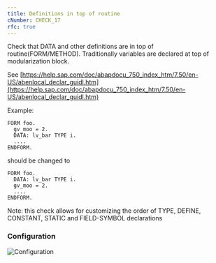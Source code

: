 ```yaml
---
title: Definitions in top of routine
cNumber: CHECK_17
rfc: true
---
```


Check that DATA and other definitions are in top of routine(FORM/METHOD). Traditionally variables are declared at top of modularization block.

See [https://help.sap.com/doc/abapdocu_750_index_htm/7.50/en-US/abenlocal_declar_guidl.htm](https://help.sap.com/doc/abapdocu_750_index_htm/7.50/en-US/abenlocal_declar_guidl.htm)

Example:
```abap
FORM foo.
  gv_moo = 2.
  DATA: lv_bar TYPE i.
  ....
ENDFORM.
```
should be changed to

```abap
FORM foo.
  DATA: lv_bar TYPE i.
  gv_moo = 2.
  ....
ENDFORM.
```

Note: this check allows for customizing the order of TYPE, DEFINE, CONSTANT, STATIC and FIELD-SYMBOL declarations

### Configuration
![Configuration](/img/17_conf.png)
